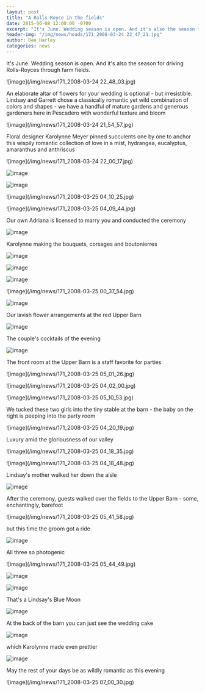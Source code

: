 ```yaml
---
layout: post
title: "A Rolls-Royce in the fields"
date: 2015-06-08 12:00:00 -0700
excerpt: "It's June. Wedding season is open. And it's also the season for driving Rolls-Royces through farm fields. ..."
header-img: "/img/news/heads/171_2008-03-24 22_47_21.jpg"
author: Dee Harley
categories: news
---
```

It's June. Wedding season is open. And it's also the season for
driving Rolls-Royces through farm fields.

![image](/img/news/171_2008-03-24 22_48_03.jpg)

An elaborate altar of flowers for your wedding is optional - but
irresistible. Lindsay and Garrett chose a classically romantic yet
wild combination of colors and shapes - we have a handful of mature
gardens and generous gardeners here in Pescadero with wonderful
texture and bloom

![image](/img/news/171_2008-03-24 21_54_57.jpg)

Floral designer Karolynne Meyer pinned succulents one by one to anchor
this wispily romantic collection of love in a mist, hydrangea,
eucalyptus, amaranthus and anthriscus

![image](/img/news/171_2008-03-24 22_00_17.jpg)



![image](/img/news/171_gardenguests2.jpg)



![image](/img/news/171_gardenguests.jpg)

![image](/img/news/171_2008-03-25 04_10_25.jpg)

![image](/img/news/171_2008-03-25 04_09_44.jpg)

Our own Adriana is licensed to marry you and conducted the ceremony

![image](/img/news/171_karolynne.jpg)

Karolynne making the bouquets, corsages and boutonierres

![image](/img/news/171_corsage.jpg)

![image](/img/news/171_bridesmaidbouquet.jpg)

![image](/img/news/171_whitebouquet.jpg)

![image](/img/news/171_2008-03-25 00_37_54.jpg)

![image](/img/news/171_outsideflowers.jpg)

Our lavish flower arrangements at the red Upper Barn

![image](/img/news/171_cocktails.jpg)

The couple's cocktails of the evening

![image](/img/news/171_cocktail.jpg)

The front room at the Upper Barn is a staff favorite for parties

![image](/img/news/171_2008-03-25 05_01_26.jpg)

![image](/img/news/171_2008-03-25 04_02_00.jpg)

![image](/img/news/171_2008-03-25 05_10_53.jpg)

We tucked these two girls into the tiny stable at the barn - the baby
on the right is peeping into the party room

![image](/img/news/171_2008-03-25 04_20_19.jpg)

Luxury amid the gloriousness of our valley

![image](/img/news/171_2008-03-25 04_18_35.jpg)

![image](/img/news/171_2008-03-25 04_18_48.jpg)

Lindsay's mother walked her down the aisle

![image](/img/news/171_guestswalking.jpg)

After the ceremony, guests walked over the fields to the Upper Barn -
some, enchantingly, barefoot

![image](/img/news/171_2008-03-25 05_41_58.jpg)

but this time the groom got a ride

![image](/img/news/171_rollsphoto.jpg)

All three so photogenic

![image](/img/news/171_2008-03-25 05_44_49.jpg)

![image](/img/news/171_partyguests.jpg)

![image](/img/news/171_purpledrink.jpg)

That's a Lindsay's Blue Moon

![image](/img/news/171_coupletable.jpg)

At the back of the barn you can just see the wedding cake

![image](/img/news/171_weddingcheesecake.jpg)

which Karolynne made even prettier

![image](/img/news/171_toast.jpg)

May the rest of your days be as wildly romantic as this evening

![image](/img/news/171_2008-03-25 07_00_30.jpg)





